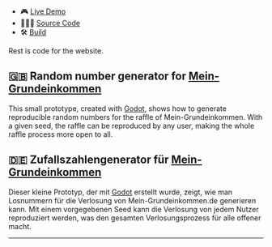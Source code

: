 * 🎮 [Live Demo](https://divin.work/Number-Generator/)
* 👨🏼‍💻 [Source Code](https://github.com/divin/random-number-generator/tree/master/src)
* 🛠 [Build](https://github.com/divin/random-number-generator/tree/master/build)

Rest is code for the website.

## 🇬🇧 Random number generator for [Mein-Grundeinkommen](https://www.mein-grundeinkommen.de)

This small prototype, created with [Godot](https://godotengine.org), shows how to generate reproducible random numbers for the raffle of Mein-Grundeinkommen. With a given seed, the raffle can be reproduced by any user, making the whole raffle process more open to all.

## 🇩🇪 Zufallszahlengenerator für [Mein-Grundeinkommen](https://www.mein-grundeinkommen.de)

Dieser kleine Prototyp, der mit [Godot](https://godotengine.org) erstellt wurde, zeigt, wie man Losnummern für die Verlosung von Mein-Grundeinkommen.de generieren kann.
Mit einem vorgegebenen Seed kann die Verlosung von jedem Nutzer reproduziert werden, was den gesamten Verlosungsprozess für alle offener macht.

---
